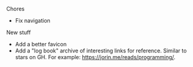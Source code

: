 Chores

- Fix navigation

New stuff

- Add a better favicon
- Add a "log book" archive of interesting links for reference. Similar to stars on GH. For example: https://jorin.me/reads/programming/.
